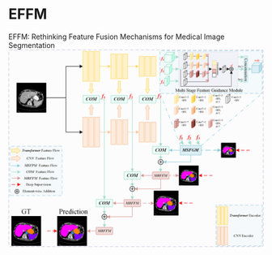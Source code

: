 # EFFM
EFFM: Rethinking Feature Fusion Mechanisms for Medical Image Segmentation
![image](https://github.com/zz0226zz/EFFM/blob/main/model.png)


